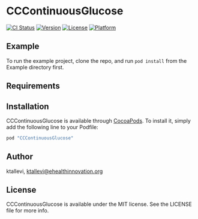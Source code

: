 # CCContinuousGlucose

[![CI Status](http://img.shields.io/travis/ktallevi/CCContinuousGlucose.svg?style=flat)](https://travis-ci.org/ktallevi/CCContinuousGlucose)
[![Version](https://img.shields.io/cocoapods/v/CCContinuousGlucose.svg?style=flat)](http://cocoapods.org/pods/CCContinuousGlucose)
[![License](https://img.shields.io/cocoapods/l/CCContinuousGlucose.svg?style=flat)](http://cocoapods.org/pods/CCContinuousGlucose)
[![Platform](https://img.shields.io/cocoapods/p/CCContinuousGlucose.svg?style=flat)](http://cocoapods.org/pods/CCContinuousGlucose)

## Example

To run the example project, clone the repo, and run `pod install` from the Example directory first.

## Requirements

## Installation

CCContinuousGlucose is available through [CocoaPods](http://cocoapods.org). To install
it, simply add the following line to your Podfile:

```ruby
pod "CCContinuousGlucose"
```

## Author

ktallevi, ktallevi@ehealthinnovation.org

## License

CCContinuousGlucose is available under the MIT license. See the LICENSE file for more info.
